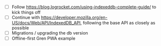 - [ ] Follow https://blog.logrocket.com/using-indexeddb-complete-guide/ to kick things off
- [ ] Continue with https://developer.mozilla.org/en-US/docs/Web/API/IndexedDB_API, following the base API as closely as possible
- [ ] Migrations / upgrading the db version
- [ ] Offline-first Gren PWA example
